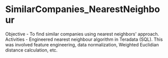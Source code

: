 # SimilarCompanies_NearestNeighbour
Objective - To find similar companies using nearest neighbors' approach.
Activities - Engineered nearest neighbour algorithm in Teradata (SQL). This was involved
feature engineering, data normalization, Weighted Euclidian distance calculation, etc.
